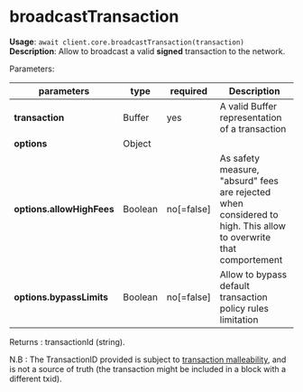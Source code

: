 # broadcastTransaction

**Usage**: `await client.core.broadcastTransaction(transaction)`  
**Description**: Allow to broadcast a valid **signed** transaction to the network.

Parameters:

| parameters                | type    | required   | Description                                                                                                      |
| ------------------------- | ------- | ---------- | ---------------------------------------------------------------------------------------------------------------- |
| **transaction**           | Buffer  | yes        | A valid Buffer representation of a transaction                                                                   |
| **options**               | Object  |            |                                                                                                                  |
| **options.allowHighFees** | Boolean | no[=false] | As safety measure, "absurd" fees are rejected when considered to high. This allow to overwrite that comportement |
| **options.bypassLimits**  | Boolean | no[=false] | Allow to bypass default transaction policy rules limitation                                                      |

Returns : transactionId (string).

N.B : The TransactionID provided is subject to [transaction malleability](https://docs.dash.org/en/stable/docs/core/guide/transactions-transaction-malleability.html), and is not a source of truth (the transaction might be included in a block with a different txid).
